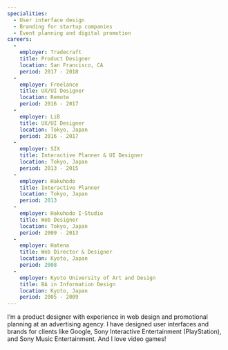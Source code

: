 ```yaml
---
specialities:
  - User interface design
  - Branding for startup companies
  - Event planning and digital promotion
careers:
  -
    employer: Tradecraft
    title: Product Designer
    location: San Francisco, CA
    period: 2017 - 2018
  -
    employer: Freelance
    title: UX/UI Designer
    location: Remote
    period: 2016 - 2017
  -
    employer: LiB
    title: UX/UI Designer
    location: Tokyo, Japan
    period: 2016 - 2017
  -
    employer: SIX
    title: Interactive Planner & UI Designer
    location: Tokyo, Japan
    period: 2013 - 2015
  -
    employer: Hakuhodo
    title: Interactive Planner
    location: Tokyo, Japan
    period: 2013
  -
    employer: Hakuhodo I-Studio
    title: Web Designer
    location: Tokyo, Japan
    period: 2009 - 2013
  -
    employer: Hatena
    title: Web Director & Designer
    location: Kyoto, Japan
    period: 2008
  -
    employer: Kyoto University of Art and Design
    title: BA in Information Design
    location: Kyoto, Japan
    period: 2005 - 2009
---
```


I’m a product designer with experience in web design and promotional planning at an advertising agency. I have designed user interfaces and brands for clients like Google, Sony Interactive Entertainment (PlayStation), and Sony Music Entertainment. And I love video games!
